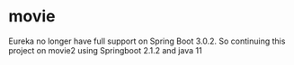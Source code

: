 # movie

Eureka no longer have full support on Spring Boot 3.0.2. So continuing this project on movie2 using Springboot 2.1.2 and java 11
